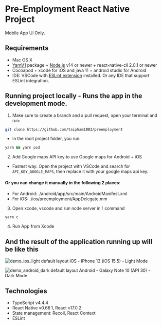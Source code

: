 # Pre-Employment React Native Project

Mobile App UI Only.

## Requirements

- Mac OS X
- [YarnV1](https://yarnpkg.com/) package + [Node.js](https://nodejs.org/) v14 or newer + react-native-cli 2.0.1 or newer
- Cocoapod + xcode for iOS and java 11 + android studio for Android
- IDE: VSCode with [ESLint extension](https://marketplace.visualstudio.com/items?itemName=dbaeumer.vscode-eslint) installed. Or any IDE that support ESLint integration.


## Running project locally - Runs the app in the development mode.



1. Make sure to create a branch and a pull request, open your terminal and run:

```sh
git clone https://github.com/taipham1803/preemployment
```
- In the rooit project folder, you run:

```sh
yarn && yarn pod
```

2. Add Google maps API key to use Google maps for Android + iOS

- Fastest way: Open the project with VSCode and search for `API_KEY_GOOGLE_MAPS`, then replace it with your google maps api key.

#### Or you can change it manually in the following 2 places:

- For Android: ./android/app/src/main/AndroidManifest.xml
- For iOS: ./ios/preemployment/AppDelegate.mm

3. Open xcode, vscode and run node server in 1 command

```sh 
yarn c
```

4. Run App from Xcode

## And the result of the application running up will be like this

![demo_ios_light default layout](https://user-images.githubusercontent.com/23112684/178327931-541d5c87-29ec-4c09-8977-1ee0d1a578e9.png)
iOS - iPhone 13 (iOS 15.5) - Light Mode

![demo_android_dark default layout](https://user-images.githubusercontent.com/23112684/178328018-9618cb1a-c414-4f2e-9d7f-ad1f10ac9d9c.png)
Android - Galaxy Note 10 (API 30) - Dark Mode

## Technologies

- TypeScript v4.4.4
- React Native v0.68.1, React v17.0.2
- State management: Recoil, React Context
- ESLint
